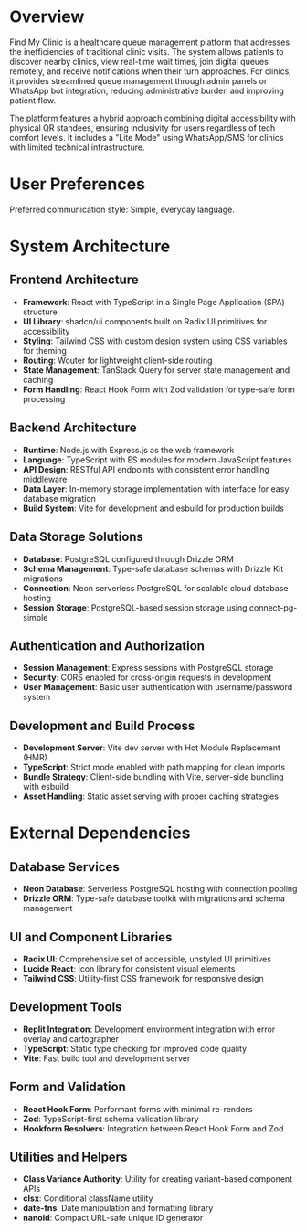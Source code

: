 # Overview

Find My Clinic is a healthcare queue management platform that addresses the inefficiencies of traditional clinic visits. The system allows patients to discover nearby clinics, view real-time wait times, join digital queues remotely, and receive notifications when their turn approaches. For clinics, it provides streamlined queue management through admin panels or WhatsApp bot integration, reducing administrative burden and improving patient flow.

The platform features a hybrid approach combining digital accessibility with physical QR standees, ensuring inclusivity for users regardless of tech comfort levels. It includes a "Lite Mode" using WhatsApp/SMS for clinics with limited technical infrastructure.

# User Preferences

Preferred communication style: Simple, everyday language.

# System Architecture

## Frontend Architecture
- **Framework**: React with TypeScript in a Single Page Application (SPA) structure
- **UI Library**: shadcn/ui components built on Radix UI primitives for accessibility
- **Styling**: Tailwind CSS with custom design system using CSS variables for theming
- **Routing**: Wouter for lightweight client-side routing
- **State Management**: TanStack Query for server state management and caching
- **Form Handling**: React Hook Form with Zod validation for type-safe form processing

## Backend Architecture
- **Runtime**: Node.js with Express.js as the web framework
- **Language**: TypeScript with ES modules for modern JavaScript features
- **API Design**: RESTful API endpoints with consistent error handling middleware
- **Data Layer**: In-memory storage implementation with interface for easy database migration
- **Build System**: Vite for development and esbuild for production builds

## Data Storage Solutions
- **Database**: PostgreSQL configured through Drizzle ORM
- **Schema Management**: Type-safe database schemas with Drizzle Kit migrations
- **Connection**: Neon serverless PostgreSQL for scalable cloud database hosting
- **Session Storage**: PostgreSQL-based session storage using connect-pg-simple

## Authentication and Authorization
- **Session Management**: Express sessions with PostgreSQL storage
- **Security**: CORS enabled for cross-origin requests in development
- **User Management**: Basic user authentication with username/password system

## Development and Build Process
- **Development Server**: Vite dev server with Hot Module Replacement (HMR)
- **TypeScript**: Strict mode enabled with path mapping for clean imports
- **Bundle Strategy**: Client-side bundling with Vite, server-side bundling with esbuild
- **Asset Handling**: Static asset serving with proper caching strategies

# External Dependencies

## Database Services
- **Neon Database**: Serverless PostgreSQL hosting with connection pooling
- **Drizzle ORM**: Type-safe database toolkit with migrations and schema management

## UI and Component Libraries
- **Radix UI**: Comprehensive set of accessible, unstyled UI primitives
- **Lucide React**: Icon library for consistent visual elements
- **Tailwind CSS**: Utility-first CSS framework for responsive design

## Development Tools
- **Replit Integration**: Development environment integration with error overlay and cartographer
- **TypeScript**: Static type checking for improved code quality
- **Vite**: Fast build tool and development server

## Form and Validation
- **React Hook Form**: Performant forms with minimal re-renders
- **Zod**: TypeScript-first schema validation library
- **Hookform Resolvers**: Integration between React Hook Form and Zod

## Utilities and Helpers
- **Class Variance Authority**: Utility for creating variant-based component APIs
- **clsx**: Conditional className utility
- **date-fns**: Date manipulation and formatting library
- **nanoid**: Compact URL-safe unique ID generator